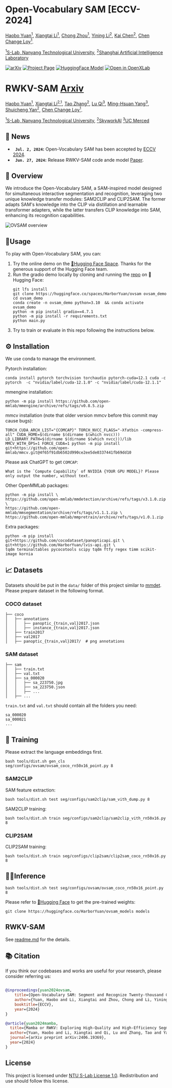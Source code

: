 # Open-Vocabulary SAM [ECCV-2024]

[Haobo Yuan<sup>1</sup>](https://yuanhaobo.me), 
[Xiangtai Li<sup>1</sup>](https://lxtgh.github.io), 
[Chong Zhou<sup>1</sup>](https://chongzhou96.github.io), 
[Yining Li<sup>2</sup>](https://scholar.google.com/citations?user=y_cp1sUAAAAJ), 
[Kai Chen<sup>2</sup>](https://chenkai.site), 
[Chen Change Loy<sup>1</sup>](https://www.mmlab-ntu.com/person/ccloy/). 

[<sup>1</sup>S-Lab, Nanyang Technological University](https://www.mmlab-ntu.com/), 
[<sup>2</sup>Shanghai Artificial Intelligence Laboratory](https://www.shlab.org.cn/)

[![arXiv](https://img.shields.io/badge/arXiv-2401.02955-b31b1b.svg)](https://arxiv.org/abs/2401.02955)
[![Project Page](https://img.shields.io/badge/OVSAM-Project%20Page-green)](https://www.mmlab-ntu.com/project/ovsam)
[![HuggingFace Model](https://img.shields.io/badge/%F0%9F%A4%97%20Hugging%20Face-App-blue)](https://huggingface.co/spaces/HarborYuan/ovsam)
[![Open in OpenXLab](https://cdn-static.openxlab.org.cn/app-center/openxlab_app.svg)](https://openxlab.org.cn/apps/detail/houshaowei/Open-Vocabulary_SAM)


# RWKV-SAM [Arxiv](https://arxiv.org/abs/2406.19369)

[Haobo Yuan<sup>1</sup>](https://yuanhaobo.me), 
[Xiangtai Li<sup>2,1</sup>](https://lxtgh.github.io), 
[Tao Zhang<sup>2</sup>](https://zhang-tao-whu.github.io/), 
[Lu Qi<sup>3</sup>](http://luqi.info/), 
[Ming-Hsuan Yang<sup>3</sup>](http://faculty.ucmerced.edu/mhyang/), 
[Shuicheng Yan<sup>2</sup>](https://yanshuicheng.info/), 
[Chen Change Loy<sup>1</sup>](https://www.mmlab-ntu.com/person/ccloy/).

[<sup>1</sup>S-Lab, Nanyang Technological University](https://www.mmlab-ntu.com/),
[<sup>2</sup>SkyworkAI]()
[<sup>3</sup>UC Merced]()


## 📰 News
* **` Jul. 2, 2024`:** Open-Vocabulary SAM has been accepted by [ECCV 2024](https://eccv2024.ecva.net).
* **` Jun. 27, 2024`:** Release RWKV-SAM code ande model [Paper](https://arxiv.org/abs/2406.19369).


## 👀 Overview
We introduce the Open-Vocabulary SAM, a SAM-inspired model designed for simultaneous interactive segmentation and recognition, leveraging two unique knowledge transfer modules: SAM2CLIP and CLIP2SAM. The former adapts SAM's knowledge into the CLIP via distillation and learnable transformer adapters, while the latter transfers CLIP knowledge into SAM, enhancing its recognition capabilities.

<p>
  <img src="https://www.mmlab-ntu.com/project/ovsam/img/ovsam_teaser.jpg" alt="OVSAM overview">
</p>

## 🔧Usage
To play with Open-Vocabulary SAM, you can:
1. Try the online demo on the [🤗Hugging Face Space](https://huggingface.co/spaces/HarborYuan/ovsam). Thanks for the generous support of the Hugging Face team.
2. Run the gradio demo locally by cloning and running the [repo](https://huggingface.co/spaces/HarborYuan/ovsam/tree/main) on 🤗Hugging Face:
    ```commandline
    git lfs install
    git clone https://huggingface.co/spaces/HarborYuan/ovsam ovsam_demo
    cd ovsam_demo
    conda create -n ovsam_demo python=3.10  && conda activate ovsam_demo
    python -m pip install gradio==4.7.1
    python -m pip install -r requirements.txt
    python main.py
    ```
3. Try to train or evaluate in this repo following the instructions below.

## ⚙️ Installation
We use conda to manage the environment.

Pytorch installation:
```commandline
conda install pytorch torchvision torchaudio pytorch-cuda=12.1 cuda -c pytorch  -c "nvidia/label/cuda-12.1.0" -c "nvidia/label/cuda-12.1.1"
```

mmengine installation:
```commandline
python -m pip install https://github.com/open-mmlab/mmengine/archive/refs/tags/v0.8.5.zip
```

mmcv installation (note that older version mmcv before this commit may cause bugs):
```commandline
TORCH_CUDA_ARCH_LIST="{COMCAP}" TORCH_NVCC_FLAGS="-Xfatbin -compress-all" CUDA_HOME=$(dirname $(dirname $(which nvcc))) LD_LIBRARY_PATH=$(dirname $(dirname $(which nvcc)))/lib MMCV_WITH_OPS=1 FORCE_CUDA=1 python -m pip install git+https://github.com/open-mmlab/mmcv.git@4f65f91db6502d990ce2ee5de0337441fb69dd10
```
Please ask ChatGPT to get `COMCAP`:
```text
What is the `Compute Capability` of NVIDIA {YOUR GPU MODEL}? Please only output the number, without text.
```

Other OpenMMLab packages:
```commandline
python -m pip install \
https://github.com/open-mmlab/mmdetection/archive/refs/tags/v3.1.0.zip \
https://github.com/open-mmlab/mmsegmentation/archive/refs/tags/v1.1.1.zip \
https://github.com/open-mmlab/mmpretrain/archive/refs/tags/v1.0.1.zip
```

Extra packages:
```commandline
python -m pip install git+https://github.com/cocodataset/panopticapi.git \
git+https://github.com/HarborYuan/lvis-api.git \
tqdm terminaltables pycocotools scipy tqdm ftfy regex timm scikit-image kornia
```

## 📈 Datasets
Datasets should be put in the `data/` folder of this project similar to [mmdet](https://mmdetection.readthedocs.io/en/latest/user_guides/tracking_dataset_prepare.html). Please prepare dataset in the following format.
### COCO dataset
```text
├── coco
│   ├── annotations
│   │   ├── panoptic_{train,val}2017.json
│   │   ├── instance_{train,val}2017.json
│   ├── train2017
│   ├── val2017
│   ├── panoptic_{train,val}2017/  # png annotations
```
### SAM dataset
```text
├── sam
│   ├── train.txt
│   ├── val.txt
│   ├── sa_000020
│   │   ├── sa_223750.jpg
│   │   ├── sa_223750.json
│   │   ├── ...
│   ├── ...
```
`train.txt` and `val.txt` should contain all the folders you need:
```text
sa_000020
sa_000021
...
```

## 🚀 Training
Please extract the language embeddings first.
```commandline
bash tools/dist.sh gen_cls seg/configs/ovsam/ovsam_coco_rn50x16_point.py 8
```

### SAM2CLIP
SAM feature extraction:
```commandline
bash tools/dist.sh test seg/configs/sam2clip/sam_vith_dump.py 8
```
SAM2CLIP training:
```commandline
bash tools/dist.sh train seg/configs/sam2clip/sam2clip_vith_rn50x16.py 8
```

### CLIP2SAM
CLIP2SAM training:
```commandline
bash tools/dist.sh train seg/configs/clip2sam/clip2sam_coco_rn50x16.py 8
```

## 🏃‍♀️Inference
```commandline
bash tools/dist.sh test seg/configs/ovsam/ovsam_coco_rn50x16_point.py 8
```
Please refer to [🤗Hugging Face](https://huggingface.co/HarborYuan/ovsam_models) to get the pre-trained weights:
```commandline
git clone https://huggingface.co/HarborYuan/ovsam_models models
```

## RWKV-SAM

See [readme.md](./projects/rwkvsam/README.md) for the details.


## 📚 Citation

If you think our codebases and works are useful for your research, please consider referring us:


```bibtex

@inproceedings{yuan2024ovsam,
    title={Open-Vocabulary SAM: Segment and Recognize Twenty-thousand Classes Interactively},
    author={Yuan, Haobo and Li, Xiangtai and Zhou, Chong and Li, Yining and Chen, Kai and Loy, Chen Change},
    booktitle={ECCV},
    year={2024}
}

@article{yuan2024mamba,
  title={Mamba or RWKV: Exploring High-Quality and High-Efficiency Segment Anything Model},
  author={Yuan, Haobo and Li, Xiangtai and Qi, Lu and Zhang, Tao and Yang, Ming-Hsuan and Yan, Shuicheng and Loy, Chen Change},
  journal={arXiv preprint arXiv:2406.19369},
  year={2024}
}

```
## License <a name="license"></a>

This project is licensed under <a rel="license" href="https://github.com/HarborYuan/ovsam/blob/master/LICENSE">NTU S-Lab License 1.0</a>. Redistribution and use should follow this license.
